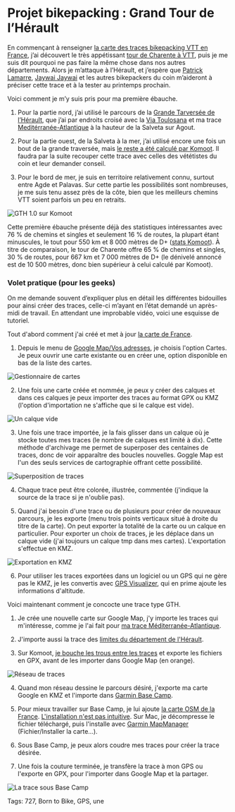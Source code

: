 # Projet bikepacking : Grand Tour de l’Hérault

En commençant à renseigner [la carte des traces bikepacking VTT en France](https://drive.google.com/open?id=1yhX8UbMwgdQmVS8TlahrtBmpcIwWLjAt&usp=sharing), j’ai découvert le très appétissant [tour de Charente à VTT](https://sportsdenature16.lacharente.fr/vtt/tour-charente-vtt), puis je me suis dit pourquoi ne pas faire la même chose dans nos autres départements. Alors je m’attaque à l’Hérault, et j’espère que [Patrick Lamarre](https://www.facebook.com/patrick.lamarre.94), [Jaywai Jaywai](https://www.facebook.com/jaywai.jaywai.5) et les autres bikepackers du coin m’aideront à préciser cette trace et à la tester au printemps prochain.

Voici comment je m’y suis pris pour ma première ébauche.

1. Pour la partie nord, j’ai utilisé le parcours de la [Grande Tarversée de l’Hérault](https://sitesvtt.ffc.fr/grandes-traversees/la-grande-traversee-de-lherault/), que j’ai par endroits croisé avec la [Via Toulosana](http://viatolosana.free.fr/vt_accueil.htm) et ma trace [Meditérranée-Atlantique](https://tcrouzet.com/2019/04/12/bikepacking-mediterranee-atlantique/) à la hauteur de la Salveta sur Agout.

2. Pour la partie ouest, de la Salveta à la mer, j’ai utilisé encore une fois un bout de la grande traversée, mais [le reste a été calculé par Komoot](https://tcrouzet.com/2019/09/11/vtt-gravel-bikepacking-que-vaut-le-routage-automatique/). Il faudra par la suite recouper cette trace avec celles des vététistes du coin et leur demander conseil.

3. Pour le bord de mer, je suis en territoire relativement connu, surtout entre Agde et Palavas. Sur cette partie les possibilités sont nombreuses, je me suis tenu assez près de la côte, bien que les meilleurs chemins VTT soient parfois un peu en retraits.

![GTH 1.0 sur Komoot](https://tcrouzet.com/images_tc/2019/09/gth-676x1200.png)

Cette première ébauche présente déjà des statistiques intéressantes avec 76 % de chemins et singles et seulement 16 % de routes, la plupart étant minuscules, le tout pour 550 km et 8 000 mètres de D+ ([stats Komoot](https://www.komoot.com/tour/94474341)). À titre de comparaison, le tour de Charente offre 65 % de chemins et singles, 30 % de routes, pour 667 km et 7 000 mètres de D+ (le dénivelé annoncé est de 10 500 mètres, donc bien supérieur à celui calculé par Komoot).

### Volet pratique (pour les geeks)

On me demande souvent d’expliquer plus en détail les différentes bidouilles pour ainsi créer des traces, celle-ci m’ayant en l’état demandé un après-midi de travail. En attendant une improbable vidéo, voici une esquisse de tutoriel.

Tout d'abord comment j'ai créé et met à jour [la carte de France](https://drive.google.com/open?id=1yhX8UbMwgdQmVS8TlahrtBmpcIwWLjAt&usp=sharing).

1. Depuis le menu de [Google Map/Vos adresses](https://www.google.fr/maps), je choisis l'option Cartes. Je peux ouvrir une carte existante ou en créer une, option disponible en bas de la liste des cartes.

![Gestionnaire de cartes](https://tcrouzet.com/images_tc/2019/09/gmap1.png)

2. Une fois une carte créée et nommée, je peux y créer des calques et dans ces calques je peux importer des traces au format GPX ou KMZ (l'option d'importation ne s'affiche que si le calque est vide).

![Un calque vide](https://tcrouzet.com/images_tc/2019/09/gmap2.png)

3. Une fois une trace importée, je la fais glisser dans un calque où je stocke toutes mes traces (le nombre de calques est limité à dix). Cette méthode d'archivage me permet de superposer des centaines de traces, donc de voir apparaître des boucles nouvelles. Goggle Map est l'un des seuls services de cartographie offrant cette possibilité.

![Superposition de traces](https://tcrouzet.com/images_tc/2019/09/gmap3-1600x841.png)

4. Chaque trace peut être colorée, illustrée, commentée (j'indique la source de la trace si je n'oublie pas).

5. Quand j'ai besoin d'une trace ou de plusieurs pour créer de nouveaux parcours, je les exporte (menu trois points verticaux situé à droite du titre de la carte). On peut exporter la totalité de la carte ou un calque en particulier. Pour exporter un choix de traces, je les déplace dans un calque vide (j'ai toujours un calque tmp dans mes cartes). L'exportation s'effectue en KMZ.

![Exportation en KMZ](https://tcrouzet.com/images_tc/2019/09/gmap4.png)

6. Pour utiliser les traces exportées dans un logiciel ou un GPS qui ne gère pas le KMZ, je les convertis avec [GPS Visualizer](https://www.gpsvisualizer.com/profile_input), qui en prime ajoute les informations d'altitude.

Voici maintenant comment je concocte une trace type GTH.

1. Je crée une nouvelle carte sur Google Map, j'y importe les traces qui m'intéresse, comme je l'ai fait pour [ma trace Méditerranée-Atlantique](https://tcrouzet.com/2019/04/12/bikepacking-mediterranee-atlantique/).

2. J'importe aussi la trace des [limites du département de l'Hérault](https://www.touraineverte.fr/kml-limites-contours-departement-34-HERAULT-france.html).

3. Sur Komoot, [je bouche les trous entre les traces](https://tcrouzet.com/2019/09/11/vtt-gravel-bikepacking-que-vaut-le-routage-automatique/) et exporte les fichiers en GPX, avant de les importer dans Google Map (en orange).

![Réseau de traces](https://tcrouzet.com/images_tc/2019/09/gmap5.png)

4. Quand mon réseau dessine le parcours désiré, j'exporte ma carte Google en KMZ et l'importe dans [Garmin Base Camp](https://www.garmin.com/fr-FR/shop/downloads/basecamp).

5. Pour mieux travailler sur Base Camp, je lui ajoute [la carte OSM de la France](https://www.freizeitkarte-osm.de/garmin/en/france.html). [L'installation n'est pas intuitive](https://www.freizeitkarte-osm.de/garmin/en/installation.html). Sur Mac, je décompresse le fichier téléchargé, puis l'installe avec [Garmin MapManager](https://www8.garmin.com/support/download_details.jsp?id=3825) (Fichier/Installer la carte…).

6. Sous Base Camp, je peux alors coudre mes traces pour créer la trace désirée.

7. Une fois la couture terminée, je transfère la trace à mon GPS ou l'exporte en GPX, pour l'importer dans Google Map et la partager.

![La trace sous Base Camp](https://tcrouzet.com/images_tc/2019/09/gmap6-1600x894.jpg)



Tags: 727, Born to Bike, GPS, une
